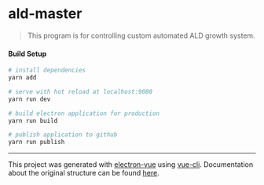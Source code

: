 # ald-master

> This program is for controlling custom automated ALD growth system.

#### Build Setup

``` bash
# install dependencies
yarn add

# serve with hot reload at localhost:9080
yarn run dev

# build electron application for production
yarn run build

# publish application to github
yarn run publish


```

---

This project was generated with [electron-vue](https://github.com/SimulatedGREG/electron-vue) using [vue-cli](https://github.com/vuejs/vue-cli). Documentation about the original structure can be found [here](https://simulatedgreg.gitbooks.io/electron-vue/content/index.html).
